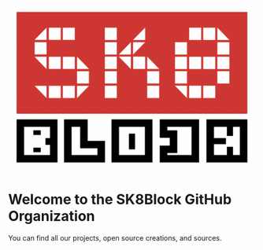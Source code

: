 ![Sk8Block Logo, 50%](https://raw.githubusercontent.com/sk8block/.github/main/profile/sk8logo.png)

# Welcome to the SK8Block GitHub Organization

You can find all our projects, open source creations, and sources.
